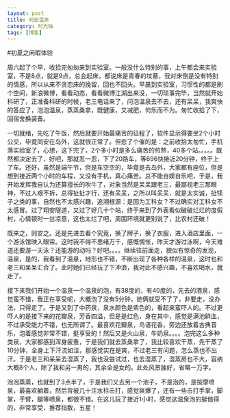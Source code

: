 ```yaml
---
layout: post
title: 同安温泉
category: 时光轴
tags: [博客]
---
```


#初夏之闲暇体验

周六起了个早，收拾完匆匆来到实验室。一般没什么特别的事，上午都会来实验室，不是8点，就是9点，总会起床，都说床是青春的坟墓，我对床倒是没有特别的情感，所以从来不贪恋床的挽留，回也不回头。早晨到实验室，习惯性的都是刷个空间，新浪微博，看看动态，看看微博江湖出来没，一切琐事完毕，当然就开始科研了，正准备科研的时候，老三电话来了，问泡温泉去不去，还有呆呆，我爽快的答应了，泡泡温泉，蒸蒸桑拿，既健康，又减肥，何乐而不为。匆忙收拾了下，回宿舍换装备。

一切就绪，先吃了午饭，然后就要开始最痛苦的征程了，软件显示得要坐2个小时公交，毕竟同安在岛外，这就很正常了。但悲了个催的是：之前收拾太匆忙，手机落实验室了，心想，这下完了，2个多小时是多么痛苦的煎熬，40多个站。。。。。既然都决定去了，好吧，那就忍一忍，下了20路车，等696快接近20分钟，终于上了车。还好，虽然是端午节，但是车空空的，毕竟是去岛外，大家都有座位，但是想到接近两个小时的车程，又没有手机，真心痛苦。总不能自娱自乐吧，于是，我开始发挥我自认为还算擅长的吹牛了，对象当然是呆呆跟老三，最鄙视老三那眼神，不过人艰不拆，总得扯扯才行，还有呆呆，之所以叫呆呆，就是太实诚，扯犊子之类的事，自然也不太感兴趣，追溯根源：是因为工科女？不过确实对工科女不太感冒。过了翔安隧道，又过了好几十个站，终于来到了外表看似破破烂烂的度假村，心情顿时一丝凉意，这也太烂了吧，周围环境就更别说了，比农村还破！

既来之，则安之。还是先进去看个究竟，换了牌子，换了衣服，进入酒店里面，一个游泳馆映入眼帘。这时我不得不思绪万千，感慨惆怅，昨天才游过泳啊，今天难道还要游一天泳？还能游的动吗？好吧。。。。继续往前面走，貌似有惊奇的发现，温泉，是的，我看到了温泉，地形也不错，不断出现了各种各样的温泉，这时也和老三和呆呆汇合了。此时她们已经玩了下冲浪，我对此不感兴趣，不喜欢喝水，就走了。

接下来我们开始一个温泉一个温泉的泡，有38度的，有40度的，先去的酒泉，感觉蛮不错，我正在享受呢，大概泡了没有5分钟，她俩就受不了了，非要走，没办法，只得走了。于是又到了中药泉，泉水颜色是紫色的，看起来蛮吓人的。不过更吓人的是接下来的花瓣泉，芳香四溢，但是是红色，身在其中，感觉是满池鲜血，不过承受能力不错，也无所谓了。最喜欢花瓣泉，鸟语花香，旁边还放着古典音乐，泡着感觉非常不错，挺享受的！然后又是火山泉，牛奶泉。。。。泡完这么多种类泉，大家都感到浑身疲惫，于是我们就去蒸桑拿了，我比较喜欢干蒸，先干蒸了10分钟，全身上下汗流如注，那感觉实在是爽，不过老三有问题，怎么蒸也不出汗。于是老三和呆呆去湿蒸了，我也没尝试过，也去湿蒸了，湿蒸房也不大，容纳大概8个人，除了我和另一男的，其余全是女的。此处风景独好，省略一万字。

泡泡蒸蒸，也就到了3点半了，于是我们又去另一个池子，不是泡的，是按摩喷泉，最喜欢躺着，然后背被几十注水柱击打，感觉爽爆了，还有一些击打手掌，脚掌，手臂，腿等喷泉，都很不错。在这儿玩了接近1小时，感觉这温泉泡的挺值得的，非常享受，推荐指数，五星！


